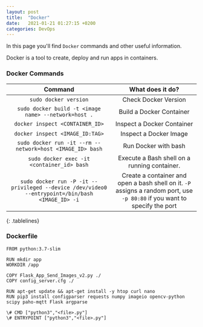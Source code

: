 ```yaml
---
layout: post
title:  "Docker"
date:   2021-01-21 01:27:15 +0200
categories: DevOps
---
```

In this page you'll find `Docker` commands and other useful information.

<style>
.tablelines table, .tablelines td, .tablelines th {
        border: 1px solid black;
        }
</style>

Docker is a tool to create, deploy and run apps in containers. 

### Docker Commands

| **Command**  | **What does it do?** |
|:-------------:|:-------------:|
| `sudo docker version` |  Check Docker Version  |
| `sudo docker build -t <image name> --network=host .` |  Build a Docker Container |   
| `docker inspect <CONTAINER_ID>` |  Inspect a Docker Container | 
| `docker inspect <IMAGE_ID:TAG>` |  Inspect a Docker Image | 
| `sudo docker run -it --rm --network=host <IMAGE_ID> bash`|  Run Docker with bash |
| `sudo docker exec -it <container_id> bash`  |  Execute a Bash shell on a running container.    |
| `sudo docker run -P -it --privileged --device /dev/video0 --entrypoint=/bin/bash <IMAGE_ID> -i` |  Create a container and open a bash shell on it. `-P` assigns a random port, use `-p 80:80` if you want to specify the port |
{: .tablelines}

### Dockerfile

```
FROM python:3.7-slim

RUN mkdir app
WORKDIR /app

COPY Flask_App_Send_Images_v2.py ./
COPY config_server.cfg ./

RUN apt-get update && apt-get install -y htop curl nano
RUN pip3 install configparser requests numpy imageio opencv-python scipy paho-mqtt Flask argparse
 
\# CMD ["python3","<file>.py"]
\# ENTRYPOINT ["python3","<file>.py"]
```
